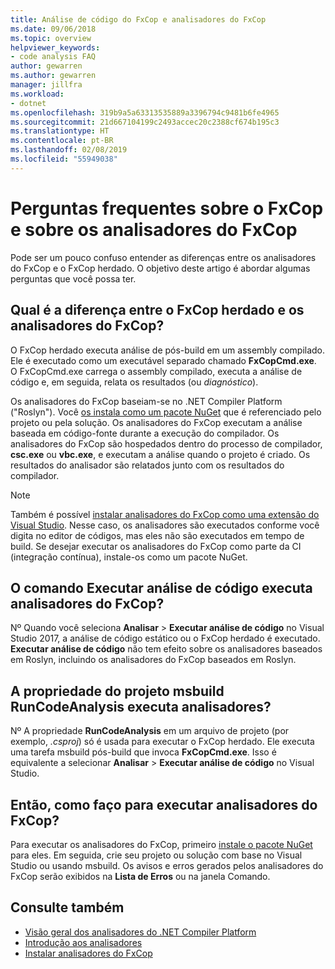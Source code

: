 ```yaml
---
title: Análise de código do FxCop e analisadores do FxCop
ms.date: 09/06/2018
ms.topic: overview
helpviewer_keywords:
- code analysis FAQ
author: gewarren
ms.author: gewarren
manager: jillfra
ms.workload:
- dotnet
ms.openlocfilehash: 319b9a5a63313535889a3396794c9481b6fe4965
ms.sourcegitcommit: 21d667104199c2493accec20c2388cf674b195c3
ms.translationtype: HT
ms.contentlocale: pt-BR
ms.lasthandoff: 02/08/2019
ms.locfileid: "55949038"
---
```

# <a name="frequently-asked-questions-about-fxcop-and-fxcop-analyzers"></a>Perguntas frequentes sobre o FxCop e sobre os analisadores do FxCop

Pode ser um pouco confuso entender as diferenças entre os analisadores do FxCop e o FxCop herdado. O objetivo deste artigo é abordar algumas perguntas que você possa ter.

## <a name="whats-the-difference-between-legacy-fxcop-and-fxcop-analyzers"></a>Qual é a diferença entre o FxCop herdado e os analisadores do FxCop?

O FxCop herdado executa análise de pós-build em um assembly compilado. Ele é executado como um executável separado chamado **FxCopCmd.exe**. O FxCopCmd.exe carrega o assembly compilado, executa a análise de código e, em seguida, relata os resultados (ou *diagnóstico*).

Os analisadores do FxCop baseiam-se no .NET Compiler Platform ("Roslyn"). Você [os instala como um pacote NuGet](install-fxcop-analyzers.md#to-install-fxcop-analyzers-as-a-nuget-package) que é referenciado pelo projeto ou pela solução. Os analisadores do FxCop executam a análise baseada em código-fonte durante a execução do compilador. Os analisadores do FxCop são hospedados dentro do processo de compilador, **csc.exe** ou **vbc.exe**, e executam a análise quando o projeto é criado. Os resultados do analisador são relatados junto com os resultados do compilador.

> [!NOTE]
> Também é possível [instalar analisadores do FxCop como uma extensão do Visual Studio](install-fxcop-analyzers.md#to-install-fxcop-analyzers-as-a-vsix). Nesse caso, os analisadores são executados conforme você digita no editor de códigos, mas eles não são executados em tempo de build. Se desejar executar os analisadores do FxCop como parte da CI (integração contínua), instale-os como um pacote NuGet.

## <a name="does-the-run-code-analysis-command-run-fxcop-analyzers"></a>O comando Executar análise de código executa analisadores do FxCop?

Nº Quando você seleciona **Analisar** > **Executar análise de código** no Visual Studio 2017, a análise de código estático ou o FxCop herdado é executado. **Executar análise de código** não tem efeito sobre os analisadores baseados em Roslyn, incluindo os analisadores do FxCop baseados em Roslyn.

## <a name="does-the-runcodeanalysis-msbuild-project-property-run-analyzers"></a>A propriedade do projeto msbuild RunCodeAnalysis executa analisadores?

Nº A propriedade **RunCodeAnalysis** em um arquivo de projeto (por exemplo, *.csproj*) só é usada para executar o FxCop herdado. Ele executa uma tarefa msbuild pós-build que invoca **FxCopCmd.exe**. Isso é equivalente a selecionar **Analisar** > **Executar análise de código** no Visual Studio.

## <a name="so-how-do-i-run-fxcop-analyzers-then"></a>Então, como faço para executar analisadores do FxCop?

Para executar os analisadores do FxCop, primeiro [instale o pacote NuGet](install-fxcop-analyzers.md) para eles. Em seguida, crie seu projeto ou solução com base no Visual Studio ou usando msbuild. Os avisos e erros gerados pelos analisadores do FxCop serão exibidos na **Lista de Erros** ou na janela Comando.

## <a name="see-also"></a>Consulte também

- [Visão geral dos analisadores do .NET Compiler Platform](roslyn-analyzers-overview.md)
- [Introdução aos analisadores](fxcop-analyzers.yml)
- [Instalar analisadores do FxCop](install-fxcop-analyzers.md)
